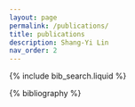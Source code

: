 ```yaml
---
layout: page
permalink: /publications/
title: publications
description: Shang-Yi Lin
nav_order: 2
---
```


<!-- _pages/publications.md -->

<!-- Bibsearch Feature -->

{% include bib_search.liquid %}

<div class="publications">

{% bibliography %}

</div>
